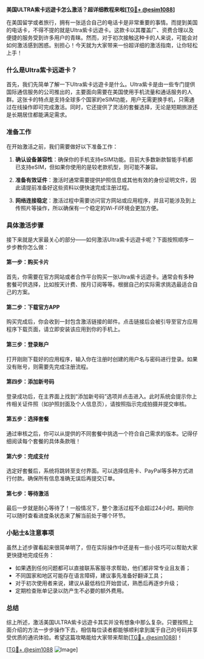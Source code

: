 **美国ULTRA紫卡远遊卡怎么激活？超详细教程来啦[[TG💪+ @esim1088](https://t.me/s/esim1088)]**

在美国留学或者旅行，拥有一张适合自己的电话卡是非常重要的事情。而提到美国的电话卡，不得不提的就是Ultra紫卡远遊卡。这款卡以其覆盖广、资费合理以及便捷的服务受到许多用户的青睐。然而，对于初次接触这种卡的人来说，可能会对如何激活感到困惑。别担心！今天就为大家带来一份超详细的激活指南，让你轻松上手！

### 什么是Ultra紫卡远遊卡？

首先，我们先简单了解一下Ultra紫卡远遊卡是什么。Ultra紫卡是由一些专门提供国际通信服务的公司推出的，主要面向需要在美国使用手机流量和通话服务的人群。这张卡的特点是支持全球多个国家的eSIM功能，用户无需更换手机，只需通过在线操作即可完成激活。同时，它还提供了灵活的套餐选择，无论是短期旅游还是长期居住都能满足需求。

### 准备工作

在开始激活之前，我们需要做好以下准备工作：

1. **确认设备兼容性**：确保你的手机支持eSIM功能。目前大多数新款智能手机都已支持eSIM，但如果你使用的是较老款机型，则可能不兼容。
   
2. **准备有效证件**：激活时通常需要提供护照信息或其他有效的身份证明文件，因此请提前准备好这些资料以便快速完成注册过程。

3. **网络连接稳定**：激活过程中需要访问官方网站或应用程序，并且可能涉及到上传照片等操作，所以确保有一个稳定的Wi-Fi环境会更加方便。

### 具体激活步骤

接下来就是大家最关心的部分——如何激活Ultra紫卡远遊卡呢？下面按照顺序一步步教你怎么做：

#### 第一步：购买卡片
首先，你需要在官方网站或者合作平台购买一张Ultra紫卡远遊卡。通常会有多种套餐可供选择，比如按天计费、按月订阅等等。根据自己的实际需求挑选最适合自己的方案。

#### 第二步：下载官方APP
购买完成后，你会收到一封包含激活链接的邮件。点击链接后会被引导至官方应用程序下载页面，请立即安装该应用到你的手机上。

#### 第三步：登录账户
打开刚刚下载好的应用程序，输入你在注册时创建的用户名与密码进行登录。如果没有账号，则需要先完成注册流程。

#### 第四步：添加新号码
登录成功后，在主界面上找到“添加新号码”选项并点击进入。此时系统会提示你上传相关证件照（如护照封面及个人信息页），请按照指示完成拍摄并提交审核。

#### 第五步：选择套餐
通过审核之后，你可以从提供的不同套餐中挑选一个符合自己需求的版本。记得仔细阅读每个套餐的具体条款哦！

#### 第六步：完成支付
选定好套餐后，系统将跳转至支付界面。可以选择信用卡、PayPal等多种方式进行付款。确保所有信息准确无误后再提交订单。

#### 第七步：等待激活
最后一步就是耐心等待了！一般情况下，整个激活过程不会超过24小时。期间你可以随时查看进度条状态来了解当前处于哪个环节。

### 小贴士&注意事项

虽然上述步骤看起来很简单明了，但在实际操作中还是有一些小技巧可以帮助大家更快捷地完成任务：

- 如果遇到任何问题都可以直接联系客服寻求帮助，他们都非常专业且友善；
- 不同国家和地区可能存在语言障碍，建议事先准备好翻译工具；
- 对于初次使用者来说，建议从最低档位开始尝试，熟悉后再逐步升级；
- 定期检查账单记录以防产生不必要的额外费用。

### 总结

综上所述，激活美国ULTRA紫卡远遊卡其实并没有想象中那么复杂。只要按照上面介绍的方法一步步操作下去，相信每位读者都能够顺利拿到属于自己的号码并享受优质的通讯体验。希望这篇攻略能给大家带来帮助[[TG💪+ @esim1088](https://t.me/s/esim1088)]！

[[TG💪+ @esim1088](https://t.me/s/esim1088) ![Image](https://i.postimg.cc/4NQfJmqS/Snipaste-2025-05-13-00-14-12.png)]